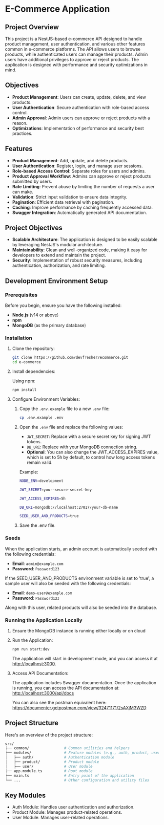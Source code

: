 # E-Commerce Application

## Project Overview

This project is a NestJS-based e-commerce API designed to handle product management, user authentication, and various other features common in e-commerce platforms. The API allows users to browse products, while authenticated users can manage their products. Admin users have additional privileges to approve or reject products. The application is designed with performance and security optimizations in mind.

## Objectives

- **Product Management**: Users can create, update, delete, and view products.
- **User Authentication**: Secure authentication with role-based access control.
- **Admin Approval**: Admin users can approve or reject products with a reason.
- **Optimizations**: Implementation of performance and security best practices.

## Features

- **Product Management**: Add, update, and delete products.
- **User Authentication**: Register, login, and manage user sessions.
- **Role-based Access Control**: Separate roles for users and admins.
- **Product Approval Workflow**: Admins can approve or reject products submitted by users.
- **Rate Limiting**: Prevent abuse by limiting the number of requests a user can make.
- **Validation**: Strict input validation to ensure data integrity.
- **Pagination**: Efficient data retrieval with pagination.
- **Caching**: Improve performance by caching frequently accessed data.
- **Swagger Integration**: Automatically generated API documentation.

## Project Objectives

- **Scalable Architecture**: The application is designed to be easily scalable by leveraging NestJS's modular architecture.
- **Maintainability**: Clean and well-organized code, making it easy for developers to extend and maintain the project.
- **Security**: Implementation of robust security measures, including authentication, authorization, and rate limiting.

## Development Environment Setup

### Prerequisites

Before you begin, ensure you have the following installed:

- **Node.js** (v14 or above)
- **npm**
- **MongoDB** (as the primary database)

### Installation

1. Clone the repository:

    ```bash
    git clone https://github.com/devfresher/ecommerce.git
    cd e-commerce
    ```

2. Install dependencies:

    Using npm:

    ```bash
    npm install
    ```

3. Configure Environment Variables:

    1. Copy the `.env.example` file to a new `.env` file:

        ```bash
        cp .env.example .env
        ```

    2. Open the `.env` file and replace the following values:

        - `JWT_SECRET`: Replace with a secure secret key for signing JWT tokens.
        - `DB_URI`: Replace with your MongoDB connection string.
        - **Optional**: You can also change the JWT_ACCESS_EXPIRES value, which is set to 5h by default, to control how long access tokens remain valid.

        Example:

        ```bash
        NODE_ENV=development

        JWT_SECRET=your-secure-secret-key

        JWT_ACCESS_EXPIRES=5h

        DB_URI=mongodb://localhost:27017/your-db-name

        SEED_USER_AND_PRODUCTS=true
        ```

    3. Save the .env file.

### Seeds

When the application starts, an admin account is automatically seeded with the following credentials:

- **Email**: `admin@example.com`
- **Password**: `Password123`

If the SEED_USER_AND_PRODUCTS environment variable is set to 'true', a sample user will also be seeded with the following credentials:

- **Email**: `demo-user@example.com`
- **Password**: `Password123`

Along with this user, related products will also be seeded into the database.

### Running the Application Locally

1. Ensure the MongoDB instance is running either locally or on cloud

2. Run the Application:

    ```bash
    npm run start:dev
    ```

    The application will start in development mode, and you can access it at <http://localhost:3000>.

3. Access API Documentation:

    The application includes Swagger documentation. Once the application is running, you can access the API documentation at: <http://localhost:3000/api/docs>

    You can also see the postman equivalent here: <https://documenter.getpostman.com/view/32471171/2sAXjM3WZD>

## Project Structure

Here's an overview of the project structure:

```bash
src/
├── common/                # Common utilities and helpers
├── modules/               # Feature modules (e.g., auth, product, user)
│   ├── auth/              # Authentication module
│   ├── product/           # Product module
│   ├── user/              # User module
├── app.module.ts          # Root module
├── main.ts                # Entry point of the application
└── ...                    # Other configuration and utility files
```

## Key Modules

- Auth Module: Handles user authentication and authorization.
- Product Module: Manages product-related operations.
- User Module: Manages user-related operations.

